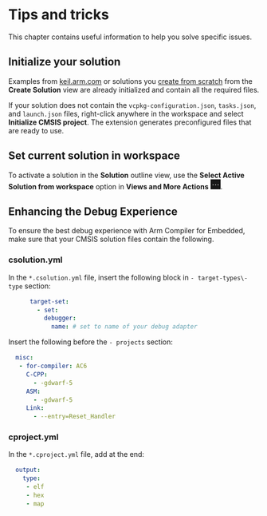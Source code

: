 # Tips and tricks

This chapter contains useful information to help you solve specific issues.

## Initialize your solution

Examples from [keil.arm.com](https://keil.arm.com) or solutions you [create from scratch](./create_app.md) from the
**Create Solution** view are already initialized and contain all the required files.

If your solution does not contain the `vcpkg-configuration.json`, `tasks.json`, and `launch.json` files, right-click
anywhere in the workspace and select **Initialize CMSIS project**. The extension generates preconfigured files
that are ready to use.

## Set current solution in workspace

To activate a solution in the **Solution** outline view, use the **Select Active Solution from workspace** option in
**Views and More Actions** ![Views and More Actions icon](./images/more-actions-icon.png).

## Enhancing the Debug Experience

To ensure the best debug experience with Arm Compiler for Embedded, make sure that your CMSIS solution files contain
the following.

### csolution.yml

In the `*.csolution.yml` file, insert the following block in `- target-types\- type` section:
  
```yml
      target-set:
        - set: 
          debugger:
            name: # set to name of your debug adapter
```

Insert the following before the `- projects` section:

```yml
  misc:
   - for-compiler: AC6
     C-CPP:
       - -gdwarf-5
     ASM:
       - -gdwarf-5
     Link:
       - --entry=Reset_Handler
```

### cproject.yml

In the `*.cproject.yml` file, add at the end:

```yml
  output:
    type:
     - elf
     - hex
     - map
```
